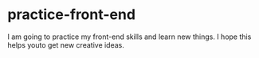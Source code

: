 # practice-front-end
 I am going to practice my front-end skills and learn new things. I hope this helps youto get new creative ideas.
